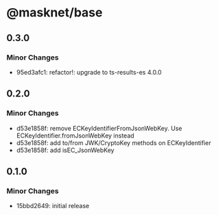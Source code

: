 # @masknet/base

## 0.3.0

### Minor Changes

- 95ed3afc1: refactor!: upgrade to ts-results-es 4.0.0

## 0.2.0

### Minor Changes

- d53e1858f: remove ECKeyIdentifierFromJsonWebKey. Use ECKeyIdentifier.fromJsonWebKey instead
- d53e1858f: add to/from JWK/CryptoKey methods on ECKeyIdentifier
- d53e1858f: add isEC_JsonWebKey

## 0.1.0

### Minor Changes

- 15bbd2649: initial release
